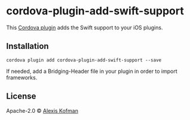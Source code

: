# cordova-plugin-add-swift-support

This [Cordova plugin](https://www.npmjs.com/package/cordova-plugin-add-swift-support) adds the Swift support to your iOS plugins.

## Installation

`cordova plugin add cordova-plugin-add-swift-support --save`

If needed, add a Bridging-Header file in your plugin in order to import frameworks.

## License

Apache-2.0 © [Alexis Kofman](http://twitter.com/alexiskofman)
